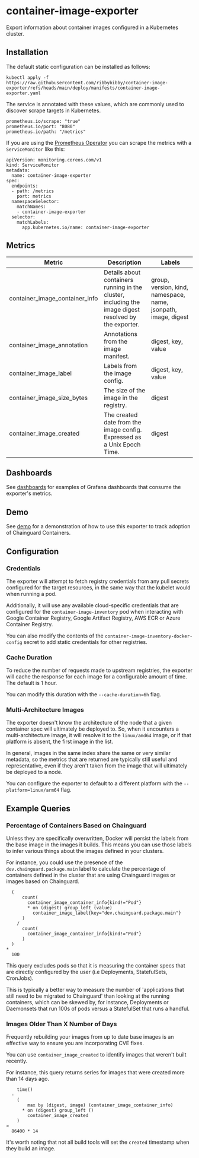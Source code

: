 # container-image-exporter

Export information about container images configured in a Kubernetes cluster.

## Installation

The default static configuration can be installed as follows:

```
kubectl apply -f https://raw.githubusercontent.com/ribbybibby/container-image-exporter/refs/heads/main/deploy/manifests/container-image-exporter.yaml
```

The service is annotated with these values, which are commonly used to discover
scrape targets in Kubernetes.

```
prometheus.io/scrape: "true"
prometheus.io/port: "8080"
prometheus.io/path: "/metrics"
```

If you are using the [Prometheus
Operator](https://github.com/prometheus-operator/prometheus-operator) you can
scrape the metrics with a `ServiceMonitor` like this:

```
apiVersion: monitoring.coreos.com/v1
kind: ServiceMonitor
metadata:
  name: container-image-exporter
spec:
  endpoints:
  - path: /metrics
    port: metrics
  namespaceSelector:
    matchNames:
    - container-image-exporter
  selector:
    matchLabels:
      app.kubernetes.io/name: container-image-exporter
```

## Metrics

| Metric                          | Description                                                                                            | Labels                                                         |
| ------------------------------- | ------------------------------------------------------------------------------------------------------ | -------------------------------------------------------------- |
| container_image_container_info  | Details about containers running in the cluster, including the image digest resolved by the exporter.  | group, version, kind, namespace, name, jsonpath, image, digest |
| container_image_annotation      | Annotations from the image manifest.                                                                   | digest, key, value                                             |
| container_image_label           | Labels from the image config.                                                                          | digest, key, value                                             |
| container_image_size_bytes      | The size of the image in the registry.                                                                 | digest                                                         |
| container_image_created         | The created date from the image config. Expressed as a Unix Epoch Time.                                | digest                                                         |

## Dashboards

See [dashboards](./dashboards) for examples of Grafana dashboards that consume
the exporter's metrics.

## Demo

See [demo](./demo) for a demonstration of how to use this exporter to track
adoption of Chainguard Containers.

## Configuration

### Credentials

The exporter will attempt to fetch registry credentials from any pull secrets
configured for the target resources, in the same way that the kubelet would
when running a pod.

Additionally, it will use any available cloud-specific credentials that are
configured for the `container-image-inventory` pod when interacting with
Google Container Registry, Google Artifact Registry, AWS ECR or Azure
Container Registry.

You can also modify the contents of the
`container-image-inventory-docker-config` secret to add static credentials for
other registries.

### Cache Duration

To reduce the number of requests made to upstream registries, the exporter will
cache the response for each image for a configurable amount of time. The default
is 1 hour.

You can modify this duration with the `--cache-duration=6h` flag.

### Multi-Architecture Images

The exporter doesn't know the architecture of the node that a given container
spec will ultimately be deployed to. So, when it encounters a multi-architecture
image, it will resolve it to the `linux/amd64` image, or if that platform is
absent, the first image in the list.

In general, images in the same index share the same or very similar metadata,
so the metrics that are returned are typically still useful and representative,
even if they aren't taken from the image that will ultimately be deployed to a
node.

You can configure the exporter to default to a different platform with the
`--platform=linux/arm64` flag.

## Example Queries

### Percentage of Containers Based on Chainguard

Unless they are specifically overwritten, Docker will persist the labels from
the base image in the images it builds. This means you can use those labels to
infer various things about the images defined in your clusters.

For instance, you could use the presence of the `dev.chainguard.package.main`
label to calculate the percentage of containers defined in the cluster that are
using Chainguard images or images based on Chainguard.

```
  (
      count(
        container_image_container_info{kind!="Pod"}
        * on (digest) group_left (value)
          container_image_label{key="dev.chainguard.package.main"}
      )
    /
      count(
        container_image_container_info{kind!="Pod"}
      )
  )
*
  100
```

This query excludes pods so that it is measuring the container specs that are
directly configured by the user (i.e Deployments, StatefulSets, CronJobs).

This is typically a better way to measure the number of 'applications that
still need to be migrated to Chainguard' than looking at the running
containers, which can be skewed by, for instance, Deployments or Daemonsets
that run 100s of pods versus a StatefulSet that runs a handful.

### Images Older Than X Number of Days

Frequently rebuilding your images from up to date base images is an effective
way to ensure you are incorporating CVE fixes.

You can use `container_image_created` to identify images that weren't built
recently.

For instance, this query returns series for images that were created more than
14 days ago.

```
    time()
  -
    (
        max by (digest, image) (container_image_container_info)
      * on (digest) group_left ()
        container_image_created
    )
>
  86400 * 14
```

It's worth noting that not all build tools will set the `created` timestamp when
they build an image.
